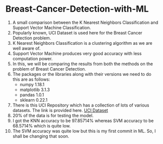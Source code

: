 # Breast-Cancer-Detection-with-ML
1. A small comparison between the K Nearest Neighbors Classification and Support Vector Machine Classification.
2. Popularly known, UCI Dataset is used here for the Breast Cancer Detection problem. 
3. K Nearest Neighbors Classification is a clustering algorithm as we are well aware of.
4. Support Vector Machine produces very good accuracy with less computation power.
5. In this, we will be comparing the results from both the methods on the problem of Breast Cancer Detection.
6. The packages or the libraries along with their versions we need to do this are as follows:     
   * numpy        1.18.1
   * matplotlib   3.1.3
   * pandas       1.0.1
   * sklearn      0.22.1
7. There is this UCI Repository which has a collection of lots of various datasets. The link is provided here.
[UCI Dataset](https://archive.ics.uci.edu/ml/machine-learning-databases/breast-cancer-wisconsin/breast-cancer-wisconsin.data)
8. 20% of the data is for testing the model.
9. I got the KNN accuracy to be 97.85714% whereas SVM accuracy to be 68.5714% which is quite low.
10. The SVM accuracy was quite low but this is my first commit in ML. So, I shall be changing that soon.

